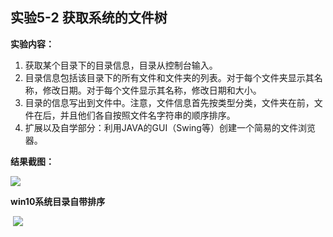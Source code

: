 ## 实验5-2 获取系统的文件树

**实验内容：**

  1. 获取某个目录下的目录信息，目录从控制台输入。
  2. 目录信息包括该目录下的所有文件和文件夹的列表。对于每个文件夹显示其名称，修改日期。对于每个文件显示其名称，修改日期和大小。
  3. 目录的信息写出到文件中。注意，文件信息首先按类型分类，文件夹在前，文件在后，并且他们各自按照文件名字符串的顺序排序。
  4. 扩展以及自学部分：利用JAVA的GUI（Swing等）创建一个简易的文件浏览器。

**结果截图：**

 ![](https://github.com/BinZrs/JavaLab/raw/master/Image/获取系统的文件树.png)

**win10系统目录自带排序**

  ![](https://github.com/BinZrs/JavaLab/raw/master/Image/目录系统显示.png)
